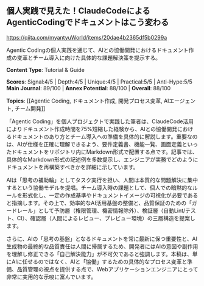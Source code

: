 ## 個人実践で見えた！ClaudeCodeによるAgenticCodingでドキュメントはこう変わる

https://qiita.com/myantyuWorld/items/20dae4b2365df5b0299a

Agentic Codingの個人実践を通じて、AIとの協働開発におけるドキュメント作成の変革とチーム導入に向けた具体的な課題解決策を提示する。

**Content Type**: Tutorial & Guide

**Scores**: Signal:4/5 | Depth:4/5 | Unique:4/5 | Practical:5/5 | Anti-Hype:5/5
**Main Journal**: 89/100 | **Annex Potential**: 88/100 | **Overall**: 88/100

**Topics**: [[Agentic Coding, ドキュメント作成, 開発プロセス変革, AIエージェント, チーム開発]]

「Agentic Coding」を個人プロジェクトで実践した筆者は、ClaudeCode活用によりドキュメント作成時間を75%短縮した経験から、AIとの協働開発におけるドキュメントのあり方とチーム導入への準備を具体的に解説します。重要なのは、AIが仕様を正確に理解できるよう、要件定義書、機能一覧、画面定義といったドキュメントをリポジトリ内にMarkdown形式で配置する点です。記事では、具体的なMarkdown形式の記述例を多数提示し、エンジニアが実務でどのようにドキュメントを再構築すべきかを詳細に示しています。

AIは「思考の補助輪」としてタスク実行を担い、人間は本質的な問題解決に集中するという協働モデルを提唱。チーム導入時の課題として、個人での暗黙的なルールを形式化し、一定の作成基準やドキュメントイメージの可視化が必要であると指摘します。その上で、効率的なAI活用基盤の整備と、品質保証のための「ガードレール」として予防層（権限管理、機密情報除外）、検証層（自動Lint/テスト、CI）、確認層（人間によるレビュー、プレビュー環境）の三層構造を提案します。

さらに、AIの「思考の基盤」となるドキュメントを常に最新に保つ重要性と、AI生成物の最終的な品質責任は人間に帰属するため、開発者にはAIの意図や副作用を理解し修正できる「自己解決能力」が不可欠であると強調します。本稿は、単にAIに任せるのではなく、AIと「協働」するための具体的なプロセス変革と準備、品質管理の視点を提供する点で、Webアプリケーションエンジニアにとって非常に実用的な示唆に富んでいます。